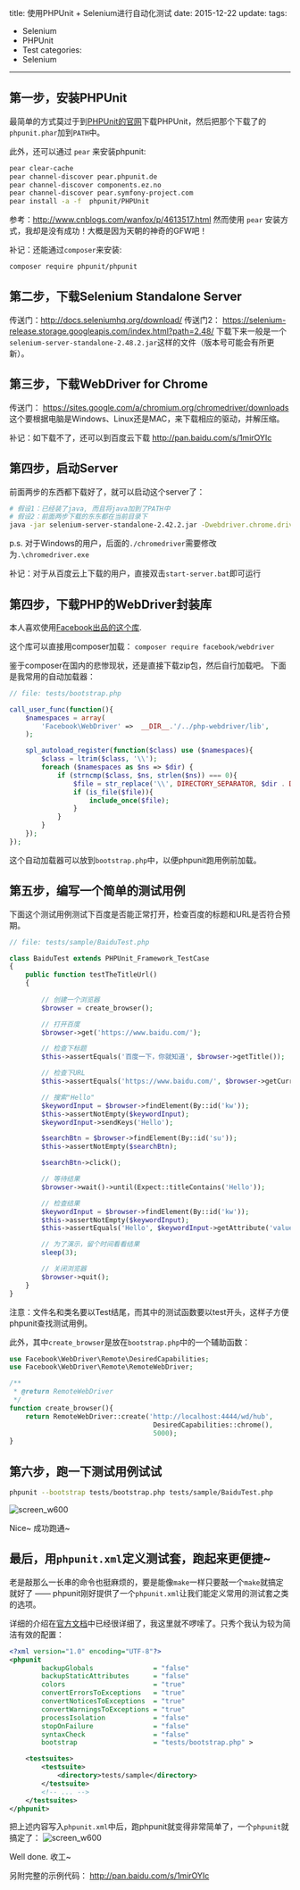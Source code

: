 title: 使用PHPUnit + Selenium进行自动化测试
date: 2015-12-22
update: 
tags: 
  - Selenium
  - PHPUnit
  - Test
categories: 
  - Selenium
----

## 第一步，安装PHPUnit

最简单的方式莫过于到[PHPUnit的官网](https://phpunit.de/)下载PHPUnit，然后把那个下载了的`phpunit.phar`加到`PATH`中。

<!-- more -->

此外，还可以通过 `pear` 来安装phpunit:

```sh
pear clear-cache  
pear channel-discover pear.phpunit.de  
pear channel-discover components.ez.no  
pear channel-discover pear.symfony-project.com  
pear install -a -f  phpunit/PHPUnit  
```

参考：http://www.cnblogs.com/wanfox/p/4613517.html
然而使用 `pear` 安装方式，我却是没有成功！大概是因为天朝的神奇的GFW吧！

补记：还能通过`composer`来安装:
 
```sh
composer require phpunit/phpunit
```

## 第二步，下载Selenium Standalone Server
传送门：<http://docs.seleniumhq.org/download/>
传送门2： <https://selenium-release.storage.googleapis.com/index.html?path=2.48/>
下载下来一般是一个`selenium-server-standalone-2.48.2.jar`这样的文件（版本号可能会有所更新）。

## 第三步，下载WebDriver for Chrome
传送门： <https://sites.google.com/a/chromium.org/chromedriver/downloads>
这个要根据电脑是Windows、Linux还是MAC，来下载相应的驱动，并解压缩。

补记：如下载不了，还可以到百度云下载 <http://pan.baidu.com/s/1mirOYIc>

## 第四步，启动Server
前面两步的东西都下载好了，就可以启动这个server了：

```sh
# 假设1：已经装了java, 而且将java加到了PATH中
# 假设2：前面两步下载的东东都在当前目录下
java -jar selenium-server-standalone-2.42.2.jar -Dwebdriver.chrome.driver=./chromedriver
```

p.s. 对于Windows的用户，后面的`./chromedriver`需要修改为`.\chromedriver.exe`

补记：对于从百度云上下载的用户，直接双击`start-server.bat`即可运行

## 第四步，下载PHP的WebDriver封装库
本人喜欢使用[Facebook出品的这个库](https://github.com/facebook/php-webdriver).

这个库可以直接用composer加载： `composer require facebook/webdriver`

鉴于composer在国内的悲惨现状，还是直接下载zip包，然后自行加载吧。
下面是我常用的自动加载器：

```php
// file: tests/bootstrap.php

call_user_func(function(){
    $namespaces = array(
        'Facebook\WebDriver' =>  __DIR__.'/../php-webdriver/lib',
    );

    spl_autoload_register(function($class) use ($namespaces){
        $class = ltrim($class, '\\');
        foreach ($namespaces as $ns => $dir) {
            if (strncmp($class, $ns, strlen($ns)) === 0){
                $file = str_replace('\\', DIRECTORY_SEPARATOR, $dir . DIRECTORY_SEPARATOR . ltrim(substr($class, strlen($ns)), '\\')) . '.php';
                if (is_file($file)){
                    include_once($file);
                }
            }
        }
    });
});
```

这个自动加载器可以放到`bootstrap.php`中，以便phpunit跑用例前加载。

## 第五步，编写一个简单的测试用例
下面这个测试用例测试下百度是否能正常打开，检查百度的标题和URL是否符合预期。

```php
// file: tests/sample/BaiduTest.php

class BaiduTest extends PHPUnit_Framework_TestCase
{
    public function testTheTitleUrl()
    {
    
        // 创建一个浏览器
        $browser = create_browser();

        // 打开百度
        $browser->get('https://www.baidu.com/');

        // 检查下标题
        $this->assertEquals('百度一下，你就知道', $browser->getTitle());

        // 检查下URL
        $this->assertEquals('https://www.baidu.com/', $browser->getCurrentURL());

        // 搜索"Hello"
        $keywordInput = $browser->findElement(By::id('kw'));
        $this->assertNotEmpty($keywordInput);
        $keywordInput->sendKeys('Hello');

        $searchBtn = $browser->findElement(By::id('su'));
        $this->assertNotEmpty($searchBtn);

        $searchBtn->click();

        // 等待结果
        $browser->wait()->until(Expect::titleContains('Hello'));

        // 检查结果
        $keywordInput = $browser->findElement(By::id('kw'));
        $this->assertNotEmpty($keywordInput);
        $this->assertEquals('Hello', $keywordInput->getAttribute('value'));

        // 为了演示，留个时间看看结果
        sleep(3);

        // 关闭浏览器
        $browser->quit();
    }
}
```

注意：文件名和类名要以Test结尾，而其中的测试函数要以test开头，这样子方便phpunit查找测试用例。

此外，其中`create_browser`是放在`bootstrap.php`中的一个辅助函数：

```php
use Facebook\WebDriver\Remote\DesiredCapabilities;
use Facebook\WebDriver\Remote\RemoteWebDriver;

/**
 * @return RemoteWebDriver
 */
function create_browser(){
    return RemoteWebDriver::create('http://localhost:4444/wd/hub',
                                    DesiredCapabilities::chrome(),
                                    5000);
}

```


## 第六步，跑一下测试用例试试

```sh
phpunit --bootstrap tests/bootstrap.php tests/sample/BaiduTest.php
```

![screen_w600](/media/14506919847650/14507168650007.jpg)


Nice~ 成功跑通~

## 最后，用`phpunit.xml`定义测试套，跑起来更便捷~
老是敲那么一长串的命令也挺麻烦的，要是能像`make`一样只要敲一个`make`就搞定就好了 —— phpunit刚好提供了一个`phpunit.xml`让我们能定义常用的测试套之类的选项。

详细的介绍在[官方文档](https://phpunit.de/manual/current/zh_cn/appendixes.configuration.html)中已经很详细了，我这里就不啰嗦了。只秀个我认为较为简洁有效的配置：

```xml
<?xml version="1.0" encoding="UTF-8"?>
<phpunit
        backupGlobals               = "false"
        backupStaticAttributes      = "false"
        colors                      = "true"
        convertErrorsToExceptions   = "true"
        convertNoticesToExceptions  = "true"
        convertWarningsToExceptions = "true"
        processIsolation            = "false"
        stopOnFailure               = "false"
        syntaxCheck                 = "false"
        bootstrap                   = "tests/bootstrap.php" >

    <testsuites>
        <testsuite>
            <directory>tests/sample</directory>
        </testsuite>
        <!-- ... -->
    </testsuites>
</phpunit>
```

把上述内容写入`phpunit.xml`中后，跑phpunit就变得非常简单了，一个`phpunit`就搞定了：
![screen_w600](/media/14506919847650/14507172828168.jpg)

Well done. 收工~

另附完整的示例代码： <http://pan.baidu.com/s/1mirOYIc>


